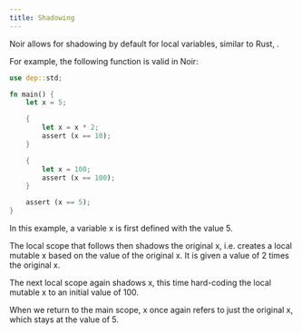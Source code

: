 ```yaml
---
title: Shadowing
---
```


Noir allows for shadowing by default for local variables, similar to Rust, .

For example, the following function is valid in Noir:

```rust
use dep::std;

fn main() {
    let x = 5;

    {
        let x = x * 2;
        assert (x == 10);
    }

    {
        let x = 100;
        assert (x == 100);
    }

    assert (x == 5);
}
```

In this example, a variable x is first defined with the value 5.

The local scope that follows then shadows the original x, i.e. creates a local mutable x based on the value of the original x. It is given a value of 2 times the original x.

The next local scope again shadows x, this time hard-coding the local mutable x to an initial value of 100.

When we return to the main scope, x once again refers to just the original x, which stays at the value of 5.
